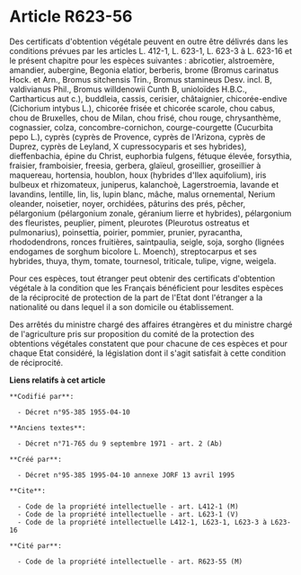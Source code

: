 # Article R623-56

Des certificats d'obtention végétale peuvent en outre être délivrés dans les conditions prévues par les articles L. 412-1, L.
623-1, L. 623-3 à L. 623-16 et le présent chapitre pour les espèces suivantes : abricotier, alstroemère, amandier, aubergine,
Begonia elatior, berberis, brome (Bromus carinatus Hock. et Arn., Bromus sitchensis Trin., Bromus stamineus Desv. incl. B,
valdivianus Phil., Bromus willdenowii Cunth B, unioloïdes H.B.C., Cartharticus aut c.), buddleia, cassis, cerisier,
châtaignier, chicorée-endive (Cichorium intybus L.), chicorée frisée et chicorée scarole, chou cabus, chou de Bruxelles, chou
de Milan, chou frisé, chou rouge, chrysanthème, cognassier, colza, concombre-cornichon, courge-courgette (Cucurbita pepo L.),
cyprès (cyprès de Provence, cyprès de l'Arizona, cyprès de Duprez, cyprès de Leyland, X cupressocyparis et ses hybrides),
dieffenbachia, épine du Christ, euphorbia fulgens, fétuque élevée, forsythia, fraisier, framboisier, freesia, gerbera,
glaïeul, groseillier, groseillier à maquereau, hortensia, houblon, houx (hybrides d'Ilex aquifolium), iris bulbeux et
rhizomateux, juniperus, kalanchoè, Lagerstroemia, lavande et lavandins, lentille, lin, lis, lupin blanc, mâche, malus
ornemental, Nerium oleander, noisetier, noyer, orchidées, pâturins des prés, pêcher, pélargonium (pélargonium zonale,
géranium lierre et hybrides), pélargonium des fleuristes, peuplier, piment, pleurotes (Pleurotus ostreatus et pulmonarius),
poinsettia, poirier, pommier, prunier, pyracantha, rhododendrons, ronces fruitières, saintpaulia, seigle, soja, sorgho
(lignées endogames de sorghum bicolore L. Moench), streptocarpus et ses hybrides, thuya, thym, tomate, tournesol, triticale,
tulipe, vigne, weigela.

Pour ces espèces, tout étranger peut obtenir des certificats d'obtention végétale à la condition que les Français bénéficient
pour lesdites espèces de la réciprocité de protection de la part de l'Etat dont l'étranger a la nationalité ou dans lequel il
a son domicile ou établissement.

Des arrêtés du ministre chargé des affaires étrangères et du ministre chargé de l'agriculture pris sur proposition du comité
de la protection des obtentions végétales constatent que pour chacune de ces espèces et pour chaque Etat considéré, la
législation dont il s'agit satisfait à cette condition de réciprocité.

**Liens relatifs à cet article**

	**Codifié par**:

	  - Décret n°95-385 1955-04-10

	**Anciens textes**:

	  - Décret n°71-765 du 9 septembre 1971 - art. 2 (Ab)

	**Créé par**:

	  - Décret n°95-385 1995-04-10 annexe JORF 13 avril 1995

	**Cite**:

	  - Code de la propriété intellectuelle - art. L412-1 (M)
	  - Code de la propriété intellectuelle - art. L623-1 (V)
	  - Code de la propriété intellectuelle L412-1, L623-1, L623-3 à L623-16

	**Cité par**:

	  - Code de la propriété intellectuelle - art. R623-55 (M)
